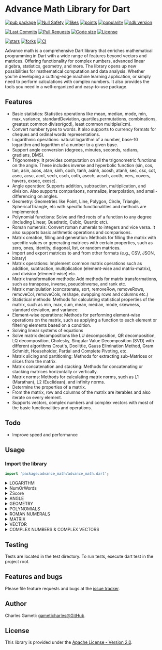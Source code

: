 # Advance Math Library for Dart

[![pub package](https://img.shields.io/pub/v/advance_math.svg?logo=dart&logoColor=00b9fc)](https://pub.dartlang.org/packages/advance_math)
[![Null Safety](https://img.shields.io/badge/null-safety-brightgreen)](https://dart.dev/null-safety)
[![likes](https://img.shields.io/pub/likes/advance_math)](https://pub.dartlang.org/packages/advance_math/score)
[![points](https://img.shields.io/pub/points/advance_math)](https://pub.dartlang.org/packages/advance_math/score)
[![popularity](https://img.shields.io/pub/popularity/advance_math)](https://pub.dartlang.org/packages/advance_math/score)
[![sdk version](https://badgen.net/pub/sdk-version/advance_math)](https://pub.dartlang.org/packages/advance_math)

[![Last Commits](https://img.shields.io/github/last-commit/gameticharles/advance_math?ogo=github&logoColor=white)](https://github.com/gameticharles/advance_math/commits/master)
[![Pull Requests](https://img.shields.io/github/issues-pr/gameticharles/advance_math?ogo=github&logoColor=white)](https://github.com/gameticharles/advance_math/pulls)
[![Code size](https://img.shields.io/github/languages/code-size/gameticharles/advance_math?ogo=github&logoColor=white)](https://github.com/gameticharles/advance_math)
[![License](https://img.shields.io/github/license/gameticharles/advance_math?ogo=github&logoColor=white)](https://github.com/gameticharles/advance_math/blob/main/LICENSE)

[![stars](https://img.shields.io/github/stars/gameticharles/advance_math)](https://github.com/gameticharles/advance_math/stargazers)
[![forks](https://img.shields.io/github/forks/gameticharles/advance_math)](https://github.com/gameticharles/advance_math/network/members)
[![CI](https://img.shields.io/github/workflow/status/gameticharles/advance_math/Dart%20CI/master?logo=github-actions&logoColor=white)](https://github.com/gameticharles/matrix/actions)

Advance math is a comprehensive Dart library that enriches mathematical programming in Dart with a wide range of features beyond vectors and matrices. Offering functionality for complex numbers, advanced linear algebra, statistics, geometry, and more. The library opens up new possibilities for mathematical computation and data analysis. Whether you're developing a cutting-edge machine learning application, or simply need to perform calculations with complex numbers. It also provides the tools you need in a well-organized and easy-to-use package.

## Features

- Basic statistics: Statistics operations like mean, median, mode, min, max, variance, standardDeviation, quartiles,permutations, combinations, greatest common divisor(gcd), least common multiple(lcm).
- Convert number types to words. It also supports to currency formats for cheques and ordinal words representations.
- Logarithmic operations: natural logarithm of a number, base-10 logarithm and logarithm of a number to a given base.
- Support angle conversion (degrees, minutes, seconds, radians, gradians, DMS).
- Trigonometry: It provides computation on all the trigonometric functions on the angle. These includes inverse and hyperbolic function (sin, cos, tan, asin, acos, atan, sinh, cosh, tanh, asinh, acosh, atanh, sec, csc, cot, asec, acsc, acot, sech, csch, coth, asech, acsch, acoth, vers, covers, havers, exsec, excsc).
- Angle operation: Supports addition, subtraction, multiplication, and division. Also supports comparisons, normalize, interpolation, and small-differencing on angles.
- Geometry: Geometries like Point, Line, Polygon, Circle, Triangle, SphericalTriangle, etc with specific functionalities and methods are implemented.
- Polynomial functions: Solve and find roots of a function to any degree (including Linear, Quadratic, Cubic, Quartic etc).
- Roman numerals: Convert roman numerals to integers and vice versa. It also supports basic arithmetic operations and comparisons.
- Matrix creation, filling and generation: Methods for filling the matrix with specific values or generating matrices with certain properties, such as zero, ones, identity, diagonal, list, or random matrices.
- Import and export matrices to and from other formats (e.g., CSV, JSON, binary)
- Matrix operations: Implement common matrix operations such as addition, subtraction, multiplication (element-wise and matrix-matrix), and division (element-wise) etc.
- Matrix transformation methods: Add methods for matrix transformations, such as transpose, inverse, pseudoInverse, and rank etc.
- Matrix manipulation (concatenate, sort, removeRow, removeRows, removeCol, removeCols, reshape, swapping rows and columns etc.)
- Statistical methods: Methods for calculating statistical properties of the matrix, such as min, max, sum, mean, median, mode, skewness, standard deviation, and variance.
- Element-wise operations: Methods for performing element-wise operations on the matrix, such as applying a function to each element or filtering elements based on a condition.
- Solving linear systems of equations
- Solve matrix decompositions like LU decomposition, QR decomposition, LQ decomposition, Cholesky, Singular Value Decomposition (SVD)  with different algorithms Crout's, Doolittle, Gauss Elimination Method, Gram Schmidt, Householder, Partial and Complete Pivoting, etc.
- Matrix slicing and partitioning: Methods for extracting sub-Matrices or slices from the matrix.
- Matrix concatenation and stacking: Methods for concatenating or stacking matrices horizontally or vertically.
- Matrix norms: Methods for calculating matrix norms, such as L1 (Marathan), L2 (Euclidean), and infinity norms.
- Determine the properties of a matrix.
- From the matrix, row and columns of the matrix are iterables and also iterate on every element.
- Supports vectors, complex numbers and complex vectors with most of the basic functionalities and operations.

## Todo

- Improve speed and performance

## Usage

### Import the library

```dart
import 'package:advance_math/advance_math.dart';
```

<details>
<summary>LOGARITHM</summary>

# Logarithm

Base-10 logarithm of a number is also implemented.

```dart
print(log10(100));  // Output: 2.0
```

Compute the natural logarithm of of a number using the function below. It also supports computes logarithm to any base.

```dart
// Natural log of `e`
print(log(math.e));  // Output: 1.0

//log to any base. Example log to base 10 on 100
print(log(100, 10)); // prints: 2.0
```

Compute the logarithm of a number to a given base.

```dart
print(logBase(10, 100));  // Output: 2.0
print(logBase(2, 8));  // Output: 3.0
print(logBase(2, 32));  // Output: 5.0
```

</details>

<details>
<summary>NumOrWords</summary>

# NumOrWords

NumOrWords is a Dart package designed to convert numerical values into their word representations. It is highly customizable, catering to multiple languages, currency representations, and more.

## Features

- **Basic Number Conversion**: Convert any number into its word representation.
- **Currency Representation**: Represent numbers in their currency form (e.g., Dollars, Euros).
- **Decimal Precision**: Define the precision for decimal numbers.
- **Ordinal Numbers**: Convert numbers into their ordinal form (e.g., 1st, 2nd, 3rd).
- **Multiple Languages Support**: Easily extendable for multiple languages.
- **Number Extension**: Conveniently use the Dart extension on numbers for quick conversion.

## Basic Usage

To begin, instantiate the `NumOrWords` class by providing language configurations.

```dart
var converter = NumOrWords(languages: {'en': englishConfig});
```

### Converting a Number to Words

Simply call the `convert` method on the converter instance.

```dart
print(converter.toWords(45.6743));  // Forty-Five Point Six Seven Four Three
```

### Defining Decimal Precision

You can also specify the precision for decimal numbers.

```dart
print(converter.toWords(45.6743, decimalPlaces: 10));  // Forty-Five Point Six Seven Four Three
```

### Currency Representation

To represent numbers in their currency form, specify the currency.

```dart
print(converter.convert(45.6743, currency: usd));  // Forty-Five Dollars And Sixty-Seven Cents Only
```

## Using the Number Extension

For convenience, the package also provides an extension on the number type.

```dart
print(45.67.toWords(currency: usd));  // Forty-Five Dollars And Sixty-Seven Cents Only
```

## Advanced Number Conversions

The package can handle a variety of number forms and scenarios.

```dart
print(converter.toWords(0));  // Zero
print(converter.toWords(1));  // One
print(converter.toWords(10));  // Ten
print(converter.toWords(100));  // One Hundred
print(converter.toWords(101));  // One Hundred And One
print(converter.toWords(111));  // One Hundred And Eleven
```

### Ordinal Numbers

To convert numbers into their ordinal form, use the `useOrdinal` parameter.

```dart
print(converter.toWords(111, useOrdinal: true));  // One Hundred And Eleventh
print(converter.toWords(13, useOrdinal: true));  // Thirteenth
print(converter.toWords(21, useOrdinal: true));  // Twenty-First
print(converter.toWords(30, useOrdinal: true));  // Thirtieth
print(converter.toWords(40, useOrdinal: true));  // Fortieth
```

### Words to Numver 

The supports only French and English for the mean time. You can convert number to either English or French and back to number with losing precision.

```dart
  void displayConversion(NumOrWords converter, num value,
      {String lang = 'en',
      int decimalPlaces = 2,
      bool useOrdinal = false,
      bool isFeminine = false,
      Currency? currency}) {
    var result = converter.toWords(value,
        lang: lang,
        decimalPlaces: decimalPlaces,
        useOrdinal: useOrdinal,
        isFeminine: isFeminine,
        currency: currency);
    print(result);
    print(converter.toNum(result, lang: lang, currency: currency));
    print('---');
  }

  var converter = NumOrWords();

  print('--- French ---');
  displayConversion(converter, 301, lang: 'fr', useOrdinal: true);
  displayConversion(converter, 123, lang: 'fr', decimalPlaces: 10);
  displayConversion(converter, 6743, lang: 'fr', decimalPlaces: 10);
  displayConversion(converter, 123.6743, lang: 'fr', decimalPlaces: 10);
  displayConversion(converter, 123.6743, lang: 'fr', currency: cefaCurrency);
  displayConversion(converter, 84656789, lang: 'fr');
  displayConversion(converter, 9181601, lang: 'fr');
  displayConversion(converter, 8666529123484656789, lang: 'fr');

  print('\n--- English ---');
  displayConversion(converter, 301, lang: 'en', useOrdinal: true);
  displayConversion(converter, 123, lang: 'en', decimalPlaces: 10);
  displayConversion(converter, 6743, lang: 'en', decimalPlaces: 10);
  displayConversion(converter, 123.6743, lang: 'en', decimalPlaces: 10);
  displayConversion(converter, 123.6743, lang: 'en', currency: usdCurrency);
  displayConversion(converter, 9181601, lang: 'en');
  displayConversion(converter, 8666529123484656789, lang: 'en');


// --- French ---
// Trois Cents-et-Un
// 301
// ---
// Cent et Vingt-et-Trois
// 123
// ---
// Six Mille Sept Cents et Quarante-et-Trois
// 6743
// ---
// Cent et Vingt-et-Trois Point Six Mille Sept Cents et Quarante-et-Trois
// 123.6743
// ---
// Cent et Vingt-et-Trois Francs et Soixante-et-Sept Centimes Seulement
// 123.67
// ---
// Quatre-Vingt-et-Quatre Million Six Cents et Cinquante-et-Six Mille Sept Cents et Quatre-Vingt-et-Neuf
// 84656789
// ---
// Neuf Million Cent et Quatre-Vingt-et-Un Mille Six Cents et Un
// 9181601
// ---
// Huit Trillion Six Cents et Soixante-et-Six Billiard Cinq Cents et Vingt-et-Neuf Billion Cent et Vingt-et-Trois Milliard Quatre Cents et Quatre-Vingt-et-Quatre Million Six Cents et Cinquante-et-Six Mille Sept Cents et Quatre-Vingt-et-Neuf
// 8666529123484656789
// ---
//
// --- English ---
// Three Hundred And First
// 301
// ---
// One Hundred And Twenty-Three
// 123
// ---
// Six Thousand Seven Hundred And Forty-Three
// 6743
// ---
// One Hundred And Twenty-Three Point Six Thousand Seven Hundred And Forty-Three
// 123.6743
// ---
// One Hundred And Twenty-Three Dollars And Sixty-Seven Cents Only
// 123.67
// ---
// Nine Million One Hundred And Eighty-One Thousand Six Hundred And One
// 9181601
// ---
// Eight Quintillion Six Hundred And Sixty-Six Quadrillion Five Hundred And Twenty-Nine Trillion One Hundred And Twenty-Three Billion Four Hundred And Eighty-Four Million Six Hundred And Fifty-Six Thousand Seven Hundred And Eighty-Nine
// 8666529123484656789
// ---
```

## LanguageConfig and Currency Configurations

The `LanguageConfig` and `Currency` classes are central to the NumOrWords package. They allow for deep customization and extensibility to cater to different languages and currency formats.

### Currency Configuration

For currency representation, you can define the singular and plural forms of both main and fractional units using the `Currency` class.

These configurations (`Currency` and `LanguageConfig`) form the backbone of the NumOrWords package. By leveraging their flexibility, users can accurately convert numbers to word representations for a vast range of languages and currency formats. Whether you're targeting a single language or a global audience, NumOrWords ensures precision and extensibility.

**Example:**

```dart
final Currency usd = Currency.inUnits(
  1.0,
  CurrencyUnits(
    'United States Dollars',
    '\$',
    'USD',
    null,
    1.0,
    false,
  mainUnitSingular: 'Dollar',
  mainUnitPlural: 'Dollars',
  fractionalUnitSingular: 'Cent',
  fractionalUnitPlural: 'Cents',
  ),
);

```

In the above example, the `Currency` configuration is set for US Dollars, with "Dollar" as the singular form, "Dollars" as the plural, "Cent" as the fractional singular, and "Cents" as the fractional plural.

### LanguageConfig

The `LanguageConfig` class provides a comprehensive configuration for number-word conversion in a specific language. It defines the word representations for different number sections, such as ones, tens, hundreds, magnitudes, etc., and also handles special conditions like ordinals.

**Example:**

```dart
/// An English configuration for conversion
final LanguageConfig englishConfig = LanguageConfig(
  ones: {
    '0': "Zero",
    '1': "One",
    '2': "Two",
    '3': "Three",
    '4': "Four",
    '5': "Five",
    '6': "Six",
    '7': "Seven",
    '8': "Eight",
    '9': "Nine"
  },
  teens: {
    '10': "Ten",
    '11': "Eleven",
    '12': "Twelve",
    '13': "Thirteen",
    '14': "Fourteen",
    '15': "Fifteen",
    '16': "Sixteen",
    '17': "Seventeen",
    '18': "Eighteen",
    '19': "Nineteen"
  },
  tens: {
    '2': "Twenty",
    '3': "Thirty",
    '4': "Forty",
    '5': "Fifty",
    '6': "Sixty",
    '7': "Seventy",
    '8': "Eighty",
    '9': "Ninety"
  },
  hundreds: {
    '1': "One Hundred",
    '2': "Two Hundred",
    '3': "Three Hundred",
    '4': "Four Hundred",
    '5': "Five Hundred",
    '6': "Six Hundred",
    '7': "Seven Hundred",
    '8': "Eight Hundred",
    '9': "Nine Hundred"
  },
  magnitudes: [
    "",
    "Thousand",
    "Million",
    "Billion",
    "Trillion",
    "Quadrillion",
    "Quintillion",
    "Sextillion",
    "Septillion",
    "Octillion",
    "Nonillion",
    "Decillion",
    "Undecillion",
    "Duodecillion",
    "Tredecillion",
    "Quattuordecillion",
    "Quindecillion",
    "Sexdecillion",
    "Septendecillion",
    "Octodecillion",
    "Novemdecillion",
    "Vigintillion"
  ],
  fractionalSeparator: 'Point',
  negativeTerm: 'Negative',
  currencySuffix: 'Only',
  tensDelimiter: "-",
  ordinalSuffixes: {1: "st", 2: "nd", 3: "rd", -1: "th"},
  ordinalFunction: (value, {bool isFeminine = false}) {
    // Helper function to get the ordinal for numbers from 1 to 19
    String simpleOrdinal(int num) {
      if (num == 1) return 'First';
      if (num == 2) return 'Second';
      if (num == 3) return 'Third';
      if (num == 4) return 'Fourth';
      if (num == 5) return 'Fifth';
      if (num == 6) return 'Sixth';
      if (num == 7) return 'Seventh';
      if (num == 8) return 'Eighth';
      if (num == 9) return 'Ninth';
      if (num == 12) return 'Twelfth';

      return "${englishConfig.convertChunk(num)}${englishConfig.ordinalSuffixes[-1]!}";
    }

    String twoDigitOrdinal(int num) {
      if (num >= 10 && num < 20) {
        // Special cases for 11th to 19th
        return englishConfig.teens["$num"]! +
            englishConfig.ordinalSuffixes[-1]!;
      }
      if (num >= 20) {
        int tensPart = num ~/ 10;
        int onesPart = num % 10;
        var v = englishConfig.tens["$tensPart"]!;
        if (onesPart == 0) {
          return "${v.substring(0, v.length - 1)}ieth";
        } else {
          return "$v-${simpleOrdinal(onesPart)}";
        }
      }
      return simpleOrdinal(num);
    }

    if (value < 100) {
      return twoDigitOrdinal(value);
    }

    String cardinal = englishConfig.convertChunk(value);
    List<String> parts = cardinal.split(' ');

    // For numbers above 99, replace only the last part with its ordinal
    String lastPartOrdinal = twoDigitOrdinal(value % 100);
    parts[parts.length - 1] = lastPartOrdinal;

    return parts.join(' ');
  },
  reverseOrdinalFunction: (value) {
    value = value.replaceFirst('First', 'One');
    value = value.replaceFirst('Second', 'Two');
    value = value.replaceFirst('Third', 'Three');
    value = value.replaceFirst('Fourth', 'Four');
    value = value.replaceFirst('Fifth', 'Five');
    value = value.replaceFirst('Sixth', 'Six');
    value = value.replaceFirst('Seventh', 'Seven');
    value = value.replaceFirst('Eighth', 'Eight');
    value = value.replaceFirst('Ninth', 'Nine');
    value = value.replaceFirst('Twelfth', 'Twelve');

    // Split the input into words
    List<String> words = value.split(RegExp(r'[\s\-]'));

    if (words.last.endsWith('ieth')) {
      value = value.replaceFirst(
          words.last, '${words.last.substring(0, words.last.length - 4)}y');
    } else if (words.last.endsWith('th')) {
      value = value.replaceFirst(
          words.last, words.last.substring(0, words.last.length - 2));
    }

    return value;
  },
  chunkConversionRule: (num currentValue, String word, LanguageConfig config) {
    if (word == "Hundred") {
      return currentValue == 0 ? 100 : currentValue * 100;
    } else if (config.magnitudes.contains(word)) {
      num magnitudeValue = pow(10, config.magnitudes.indexOf(word) * 3);
      return currentValue * magnitudeValue;
    }

    return 0; // Default case, can be adjusted as needed
  },
  defaultConjunction: "And",
  unitsBeforeTens: false,
);

```

In the provided example, the `LanguageConfig` is set for English. It specifies the words for ones, tens, hundreds, etc., and also handles the logic for ordinals. The configuration also includes details like the word for negative numbers (`Negative`), currency suffix (`Only`), and the delimiter used between tens and ones (`-`).

### Extending for Multiple Languages

To support multiple languages, simply extend the `LanguageConfig` for each language and provide it to the `NumOrWords` class.

## Conclusion

NumOrWords offers a comprehensive solution for converting numbers into words, supporting a wide range of use-cases and customization. Whether you need simple word representation or complex multi-language support with currency, NumOrWords has got you covered.
</details>

<details>
<summary>ZScore</summary>

# ZScore

Computes Z-scores based on a given confidence level.
The class provides functionalities to compute Z-scores, which are used in statistical hypothesis testing. 

The Z-score represents how many standard deviations an element is from the mean.

```dart
var confidenceLevels = [
    10,
    20,
    30,
    40,
    50,
    60,
    70,
    80,
    85,
    90,
    95,
    99.0,
    99.999,
    99.99999,
    99.9999999
  ];
  for (var cl in confidenceLevels) {
    double zScore = ZScore.computeZScore(cl);
    print("Z-score for $cl% confidence level is $zScore");
  }

// Z-score for 10% confidence level is 0.12538099310291884
// Z-score for 20% confidence level is 0.25293326782658254
// Z-score for 30% confidence level is 0.3848770849965131
// Z-score for 40% confidence level is 0.5240018703826799
// Z-score for 50% confidence level is 0.6741891400433162
// Z-score for 60% confidence level is 0.8414567173547839
// Z-score for 70% confidence level is 1.0364314851895606
// Z-score for 80% confidence level is 1.281728756502709
// Z-score for 85% confidence level is 1.4398004696260025
// Z-score for 90% confidence level is 1.645211440143815
// Z-score for 95% confidence level is 1.9603949169253396
// Z-score for 99.0% confidence level is 2.5762360813095704
// Z-score for 99.999% confidence level is 4.417087697546128
// Z-score for 99.99999% confidence level is 5.326446072058037
// Z-score for 99.9999999% confidence level is 6.109029815669355
```

Compute the confidence level using the Z-Scroe value

```dart
print(ZScore.computeConfidenceLevel(1.9603949169253396)); // 95.00503548449109
print(ZScore.computeConfidenceLevel(5.326446072058037)); // 99.99998998470075
```

Confidence interval around a sample mean, you generally need the sample mean (x), the sample size (n), and the standard deviation (σ) or the standard error of the sample mean (SE). The Z-score corresponding to the desired confidence level is also required.

```dart
var interval = ZScore.computeConfidenceInterval(50, 100, 10, 95);
print("Confidence Interval: (${interval.lower}, ${interval.upper})");
// Output: Confidence Interval: (48.040605084588995, 51.959394915411005)
```

Compute the Probability Density Function (PDF) and Cumulative Density Function (CDF) for a standard normal distribution to the ZScore class.

```dart
print(ZScore.computeCDF(0)); // 0.49999998499999976
print(ZScore.computePDF(0)); // 0.3989422804014327
```

other computational functions includes:

```dart
// Compute p-value from a given Z-score.
print(ZScore.computePValue(1.96)); // 0.025

// Convert Z-score to T-score.
print(ZScore.convertZToT(1.96)); // 69.6

// Compute the percentile from a given Z-score.
print(ZScore.computePercentile(1.96)); // 97.5

// Compute Z-score from a raw score.
print(ZScore.computeZScoreFromRawScore(110, 100, 15)); // 0.6666666666666666
```

</details>

<details>
<summary>ANGLE</summary>

# Angle Class

The `Angle` class is part of the `advanced_math` library. It's designed to make working with angles straightforward in a variety of units, including degrees, radians, gradians, and DMS (Degrees, Minutes, Seconds).

## Features

1. Create an Angle object with any of the four units. The class will automatically convert it to all other units and store them as properties:

```dart
var angleDeg = Angle.degrees(45);
var angleRad = Angle.radians(math.pi / 4);
var angleGrad = Angle.gradians(50);
var angleDMS = Angle.dms([45, 0, 0]);
```

2. Get the smallest difference between two angles:

```dart
num diff = angleDeg.smallestDifference(angleRad);
```

3. Interpolate between two angles:

```dart
Angle interpolated = angleDeg.interpolate(angleRad, 0.5);
```

4. Convert an angle from one unit to another:

```dart
double rad = Angle.convert(180, AngleType.degrees, AngleType.radians);  // Converts 180 degrees to radians
print(rad);  // Outputs: 3.141592653589793

double grad = Angle.convert(1, AngleType.radians, AngleType.gradians);  // Converts 1 radian to gradians
print(grad);  // Outputs: 63.661977236758134
```

5. Convert degrees to gradians, radians, minutes or seconds, and vice versa:

```dart
double minutes = degrees2Minutes(1);  // Output: 60.0
double degreesFromMinutes = minutes2Degrees(60);  // Output: 1.0
double seconds = degrees2Seconds(1);  // Output: 3600.0
double degreesFromSeconds = seconds2Degrees(3600);  // Output: 1.0
```

6. Perform all the possible trignometry functions on the angle:

```dart
var angle = Angle.degrees(45);
var t1 = angle.sin();
var t2 = angle.cos();
var t3 = angle.tan();
var t4 = angle.tanh();
var t5 = angle.atanh();
```

These features provide an easy-to-use interface for handling various angle calculations, especially for applications that require geometric computations or work with geospatial data. The `Angle` class is an essential part of the `advanced_math` library and can be useful for anyone who needs advanced mathematical operations in Dart.

</details>

<details>
<summary>GEOMETRY</summary>

# Geometry Library

This library provides a suite of classes and functions to work with geometric objects and perform geometric calculations.

## Usage

### Point

A `Point` represents a point in a 2D space.

```dart
Point p1 = Point(3, 4); // 2D point
print(p1.x); // prints: 3
print(p1.y); // prints: 4

var p2 = Point(1, 2, 3);  // 3D point
print(p2.is3DPoint) // true

var p = Point.fromPolarCoordinates(5, radians(53.13));
print(p); // Output: Point(3.0000000000000004, 3.9999999999999996)

var p = Point.fromSphericalCoordinates(5, radians(53.13), radians(30));
print(p); // Output: Point(1.50, 1.999997320371271, 4.330127018922194)

```

A `Point3D` represents a point in a 3D space.

```dart
Point3D p1 = Point3D(3, 4, 2); // 3D point
print(p1.x); // prints: 3
print(p1.y); // prints: 4

```

Compute Distances
Example 1:

```dart
var p1 = Point(3, 4);
var p2 = Point(6, 8);
print(p1.distanceTo(p2)); // Output: 5.0

var point1 = Point(2, 3);
var point2 = Point(5, 11);
print(point1.slopeTo(point2)); // Output: 2.6666666666666665
```

Example 2:

```dart
var point1 = Point(1, 2, 3);
var point2 = Point(4, 5, 6);
print(point1.distanceTo(point2)); // Output: 5.196152422706632
print(point1.midpointTo(point2)); // Output: Point(2.5, 3.5, 4.5)
```

Arithmetics of points

```dart
var point1 = Point(2, 2);
var point2 = Point(1, 1);
print(point1 - point2); // Output: Point(1.0, 1.0)
print(point1 + point2); // Output: Point(3.0, 3.0)
print(point1 * 2); // Output: Point(4.0, 4.0)
print(point1 / 2); // Output: Point(1.0, 1.0)
```

Others include: bearingTo, distanceToLine, isCollinear etc

```dart
var point = Point(2, 0);
var origin = Point(1, 0);
Angle angle = Angle.radians(math.pi / 2)
var rotated = point.rotateBy(angle, origin)
print(rotated); // Output: Point(1, 1)

var point = Point(1, 2, 3);
print(point.move(1, -1, 2)); // Output: Point(2, 1, 5)
print(point.scale(2)); // Output: Point(2, 4, 6)
print(point.reflect(Point(0, 0, 0))); // Output: Point(-1, -2, -3)
```


### Line

A `Line` represents a line in a 2D space, defined by two points.

```dart
var line1 = Line(p1: Point(1, 1), p2: Point(2, 2));
print(line1); // Output: Line(Point(1.0, 1.0), Point(2.0, 2.0))

var line2 = Line(gradient: 1, intercept: 0);
print(line2); // Output: Line(Point(0.0, 0.0), Point(1.0, 1.0))

var line3 = Line(gradient: 2.0, intercept: 2.0, x: 3.0);
print(line3); // Output: Line(Point(3.0, 8.0), Point(4.0, 10.0))

var line4 = Line(y: 1.0, gradient: 2.0, intercept: 3.0);
print(line4); // Output: Line(Point(-1.0, 1.0), Point(0.0, 3.0))

var line5 = Line(y: 1.0, gradient: -0.5, intercept: 7.0);
print(line5); // Output: Line(Point(-12.0, 1.0), Point(-11.0, 5.5))

var line6 = Line(y: 1.0, gradient: 2.0, x: 1.0);
print(line6); // Output: Line(Point(1.0, 1.0), Point(2.0, 3.0))
```

### Plane
A class that represents a plane in a three-dimensional space.
Each instance of this class is defined by a [Point] and a normal [Vector].

```dart
var point = Point(1, 2, 3);
var normal = Vector(1, 0, 0);
var plane = Plane(point, normal);
print(plane);  // Output: Plane(point: Point(1, 2, 3), normal: Vector(1, 0, 0))
var pivot = Point(2, 3, 4);
var perpendicularLine = plane.perpendicularLine(pivot);
print(perpendicularLine);  // Output: Plane(Point(2, 3, 4), Vector(1, 0, 0))
var otherPoint = Point(1, 3, 4);
var newPlane = plane.parallelThroughPoint(otherPoint);
print(newPlane);  // Output: Plane(point: Point(1, 3, 4), normal: Vector(1, 0, 0))
```

### Circle

A `Circle` is represented by a center point and a radius.

```dart
var center = Point(0, 0);
var circle = Circle(center, 5);
print(circle.area()); // Output: 78.53981633974483
print(circle.circumference()); // Output: 31.41592653589793
print(circle.isPointInside(Point(3, 4))); // Output: true
```

### Polygon

A `Polygon` is represented by a list of points. The points should be ordered either clockwise or counter-clockwise.

```dart
Point p1 = Point(0, 0);
Point p2 = Point(1, 0);
Point p3 = Point(0, 1);
Polygon triangle = Polygon([p1, p2, p3]);
print(triangle.area); // prints: 0.5
```

### Triangle

A `Triangle` is a special kind of polygon. It can be created by providing the lengths of its sides, or its coordinates.

```dart
Triangle triangle1 = Triangle(a: 3, b: 4, c: 5);
print(triangle1.area(AreaMethod.heron)); // prints: 6.0

Triangle triangle2 = Triangle(A: Point(0, 0), B: Point(3, 0), C: Point(0, 4));
print(triangle2.area(AreaMethod.coordinates)); // prints: 6.0
```

### SphericalTriangle

A `SphericalTriangle` is a triangle on the surface of a sphere. It can be created by providing the lengths of its sides and the radius of the sphere.

```dart
  var triangle = SphericalTriangle.fromAllSides( Angle(rad: pi / 2), Angle(rad: pi / 3), Angle(rad: pi / 4));

  // Angles
  print('AngleA: ${triangle.angleA} '); // AngleA: Angle: 35.26438968275524° or 0.6154797086703871 rad or [35, 15, 51.802857918852396]
  print('AngleB: ${triangle.angleB} '); // AngleB: Angle: 125.26438968275677° or 2.186276035465284 rad or [125, 15, 51.80285792437758]
  print('AngleC: ${triangle.angleC}'); // AngleC: Angle: 45.00000000000074° or 0.785398163397448 rad or [45, 0, 2.660272002685815e-9]

  // Sides
  print('SideA: ${triangle.sideA}'); // SideA: Angle: 90.00000000000152° or 1.5707963267948966 rad or [90, 0, 5.474021236295812e-9]
  print('SideB: ${triangle.sideB}'); // SideB: Angle: 60.00000000000101° or 1.0471975511965976 rad or [60, 0, 3.632294465205632e-9]
  print('SideC: ${triangle.sideC} '); // SideC: Angle: 45.00000000000076° or 0.7853981633974483 rad or [45, 0, 2.737010618147906e-9]

  print('Area: ${triangle.area} ≈ ${triangle.areaPercentage} % of unit sphere surface area'); // Area: 0.445561253943326 ≈ 3.545663800765179 % of unit sphere surface area
  print('Perimeter: ${triangle.perimeter} ≈ ${triangle.perimeterPercentage} % of unit sphere circumference'); // Perimeter: 3.4033920413889422 ≈ 54.166666666666664 % of unit sphere circumference
  print('isValidTriangle: ${triangle.isValidTriangle()}'); // isValidTriangle: true
```

</details>

<details>
<summary>POLYNOMIALS</summary>

# Polynomials

The Geometry Library provides comprehensive support for Polynomials. This includes polynomials of different degrees, from linear to quartic, as well as a general polynomial implementation using the Durand-Kerner method for degrees of 5 or higher.

## Usage

### Linear

Linear polynomials are of the form ax + b = 0.

```dart
Linear linear = Linear.num(a: 2, b: -3);
print(linear.roots()); // Output: [1.5]
```

### Quadratic

Quadratic polynomials are of the form ax² + bx + c = 0.

```dart
Quadratic quad = Quadratic.num(a: 2, b: -3, c: -2);
print(quad.roots()); // Output: [2.0, -0.5]
print(quad.vertex()); // Output: [0.75, -3.125]
```

### Cubic

Cubic polynomials are of the form ax³ + bx² + cx + d = 0.

```dart
Cubic cubic = Cubic.num(a: -1, b: 1, c: 1, d: 2);
print(cubic.roots()); // Output: [-1.0, -1.0, 2.0]
```

### Quartic

Quartic polynomials are of the form ax⁴ + bx³ + cx² + dx + e = 0.

```dart
Quartic quartic = Quartic.num(a: -1, b: -8, c: 0, d: 0, e: -1);
print(quartic.roots()); // Output: [1.0, -1.0, -1.0, -1.0]
```

### Durand-Kerner

This is a general polynomial implementation that uses the Durand-Kerner method to find the roots of a polynomial with a degree of 5 or higher.

```dart
DurandKerner dk = DurandKerner.num([1, 5, 1, 4, 0, 3, 2]);
print(dk.degree); // 6
print(dk); // x⁶ + 5x⁵ + x⁴ + 4x³ + 3x + 2
print(dk.roots()); 
// [-0.34289017575006814 + 0.9530107213799093i, -0.34289017581899034 - 0.9530107213040406i, 0.5696766117867249 + 0.6923844884012686i, -4.9651242864231895, 0.5696766117855657 - 0.6923844884824355i, -0.4884485856011231]
```

### Additional Features

Each of these polynomials can be differentiated, integrated, simplified, and evaluated.

```dart
Polynomial poly = Polynomial.fromList([3, -6, 12]);
print(poly); // 3x² - 6x + 12
print(poly.simplify()); // x² - 2x + 4
print(poly.roots()); // [1 + 1.7320508075688774i, 1 - 1.7320508075688774i]
print(poly.differentiate()); // 6x - 6
print(poly.integrate()); // x³ - 3x² + 12x
print(poly.evaluate(2)); // 12.0
```

```dart
Polynomial p = Polynomial.fromString("x^5 - x^4 - x + 1");
print(p.coefficients); // [1.0, -1.0, 0, 0, -1.0, 1.0]
print(p); // x⁵ - x⁴ - x + 1.0
print(p.evaluate(Complex(-19 / 8, 7.119033245839726e-16))); // -104.00619506835938
print(p.roots());
// [2.481185557213347e-11 - 0.9999999999737949i, -1.0000000000550548 + 3.5929979905099436e-11i, 1.0000004031257346 + 2.7703711854406305e-7i, 5.095265802549413e-11 + 1.0000000000706935i, 1.0000004031257346 + 2.7703711854406305e-7i]
print('');
```

</details>

<details>
<summary>ROMAN NUMERALS</summary>

# Roman Numerals

A Dart class designed to provide efficient conversions between Roman numerals and integers. This class also supports arithmetic operations directly on Roman numeral representations.

## Features

- Convert integers to Roman numerals and vice versa.
- Supports numbers up to 3,999 using standard Roman numerals.
- Supports numbers above 3,999 using parentheses notation.
- Provides arithmetic operations on Roman numerals.
- Caches recent conversions for performance.

## Usage

### Instantiation

```dart
RomanNumerals romanFive = RomanNumerals(5); 
print(romanFive) // V
print(RomanNumerals(69)); // LXIX
print(RomanNumerals(8785)); // (VIII)DCCLXXXV
```

### Conversion from Roman to Integer

```dart
RomanNumerals romanYear = RomanNumerals.fromRoman("MMXXIII");
print(romanYear.value);  // Outputs: 2023
print(RomanNumerals.fromRoman('(VIII)DCCLXXXV').value); // 8785
```

### Arithmetic Operations

```dart
RomanNumerals a = RomanNumerals.fromRoman('MMXXIII'); // 2023
RomanNumerals b = RomanNumerals.fromRoman('X'); // 10

print(a + b); // MMXXXIII
print(a - b); // MMXIII
print(a * b); // (XX)CCXXX
print(a / b); // CCII
print(a % b); // III

print(RomanNumerals.fromRoman('MXXII') - RomanNumerals.fromRoman('LXX') - RomanNumerals.fromRoman('LII')); // CM
print(RomanNumerals.fromRoman('(M)') - RomanNumerals.fromRoman('(CC)DXXV')); // (DCCXCIX)CDLXXV
print(RomanNumerals.fromRoman('(DCCXCIX)CDLXXV').value); // 799475
```

Also support shifting the bits of this integer to the left by [shiftAmount].

```dart
print(a << 1); // (IV)XLVI
print(RomanNumerals.fromRoman('(IV)XLVI').value);
print((a >> 1).value); // 1011
```

### Logical, Comparison Operations

```dart
RomanNumerals a = RomanNumerals.fromRoman('MMXXIII'); // 2023
RomanNumerals b = RomanNumerals.fromRoman('X'); // 10

print(a & b); // II (bitwise AND)
print(a | b); // MMXXXI (bitwise OR)
print(a ^ b); // MMXXIX (bitwise XOR)
print(a == b); // false
print(a > b); // true
print(a < b); // false
print(a >= b); // true
print(a <= b); // false
```

### Date to and from Roman numerals

```dart
  print(RomanNumerals.dateToRoman('August 22, 1989', format: 'MMMM d, y', sep: '・')); // Outputs: VIII・XXII・MCMLXXXIX
  print(RomanNumerals.dateToRoman('Dec-23, 2017', format: 'MMM-d, y')); // Outputs: XII • XXIII • MMXVII
  print(RomanNumerals.dateToRoman('Jul-21, 2016', format: 'MMM-d, y')); // Outputs: VII • XXI • MMXVI

  print(RomanNumerals.romanToDate('VIII・XXII・MCMLXXXIX', format: 'MMMM d, y', sep: '・')); // Outputs: August 22, 1989
```

</details>

<details>
<summary>MATRIX</summary>

# Matrix

## Create a Matrix

You can create a Matrix object in different ways:

Create a 2x2 Matrix from string

```dart
Matrix a = Matrix("1 2 3; 4 5 6; 7 8 9");
print(a);
// Output:
// Matrix: 3x3
// ┌ 1 2 3 ┐
// │ 4 5 6 │
// └ 7 8 9 ┘
```

Create a matrix from a list of lists

```dart
Matrix b = Matrix([[1, 2], [3, 4]]);
print(b);
// Output:
// Matrix: 2x2
// ┌ 1 2 ┐
// └ 3 4 ┘
```

Create a matrix from a list of diagonal objects

```dart
Matrix d = Matrix.fromDiagonal([1, 2, 3]);
print(d);
// Output:
// Matrix: 3x3
// ┌ 1 0 0 ┐
// │ 0 2 0 │
// └ 0 0 3 ┘
```

Create a matrix from a flattened array

```dart
final source = [1, 2, 3, 4, 5, 6, 7, 8, 9, 0];
final ma = Matrix.fromFlattenedList(source, 2, 6);
print(ma);
// Output:
// Matrix: 2x6
// ┌ 1 2 3 4 5 6 ┐
// └ 7 8 9 0 0 0 ┘
```

Create a matrix from list of columns

```dart
var col1 = ColumnMatrix([1, 2, 3]);
var col2 = ColumnMatrix([4, 5, 6]);
var col3 = ColumnMatrix([7, 8, 9]);
var matrix = Matrix.fromColumns([col1, col2, col3]);
print(matrix);
// Output:
// Matrix: 3x3
// ┌ 1 4 7 ┐
// | 2 5 8 |
// └ 3 6 9 ┘
```

Create a matrix from list of rows

```dart
var row1 = RowMatrix([1, 2, 3]);
var row2 = RowMatrix([4, 5, 6]);
var row3 = RowMatrix([7, 8, 9]);
var matrix = Matrix.fromRows([row1, row2, row3]);
print(matrix);
// Output:
// Matrix: 3x3
// ┌ 1 2 3 ┐
// | 4 5 6 |
// └ 7 8 9 ┘
```

Create a from a list of lists

```dart
Matrix c = [[1, '2', true],[3, '4', false]].toMatrix()
print(c);
// Output:
// Matrix: 2x3
// ┌ 1 2  true ┐
// └ 3 4 false ┘
```

Create a 2x2 matrix with all zeros

```dart
Matrix zeros = Matrix.zeros(2, 2);
print(zeros)
// Output:
// Matrix: 2x2
// ┌ 0 0 ┐
// └ 0 0 ┘
```

Create a 2x3 matrix with all ones

```dart
Matrix ones = Matrix.ones(2, 3);
print(ones)
// Output:
// Matrix: 2x3
// ┌ 1 1 1 ┐
// └ 1 1 1 ┘
```

Create a 2x2 identity matrix

```dart
Matrix identity = Matrix.eye(2);
print(identity)
// Output:
// Matrix: 2x2
// ┌ 1 0 ┐
// └ 0 1 ┘
```

Create a matrix that is filled with same object

```dart
Matrix e = Matrix.fill(2, 3, 7);
print(e);
// Output:
// Matrix: 2x3
// ┌ 7 7 7 ┐
// └ 7 7 7 ┘
```

Create a matrix from linspace and create a diagonal matrix

```dart
Matrix f = Matrix.linspace(0, 10, 3);
print(f);
// Output:
// Matrix: 1x3
// [ 0.0 5.0 10.0 ]
```

Create from a range or arrange at a step

```dart
var m = Matrix.range(6, start: 1, step: 2, isColumn: false);
print(m);
// Output:
// Matrix: 1x3
// [ 1  3  5 ]
```

Create a random matrix within arange of values

```dart
var randomMatrix = Matrix.random(3, 4, min: 1, max: 10, isDouble: true);
print(randomMatrix);
// Output:
// Matrix: 3x4
// ┌ 3  5  9  2 ┐
// │ 1  7  6  8 │
// └ 4  9  1  3 ┘
```

Create a specific random matrix from the  matrix factory

```dart
var randomMatrix = Matrix.factory
  .create(MatrixType.general, 5, 4, min: 0, max: 3, isDouble: true);
print('\n${randomMatrix.round(3)}');
```

Create a specific type of matrix from a random seed with range

```dart
randMat = Matrix.factory.create(MatrixType.general, 5, 4,
    min: 0, max: 3, seed: 12, isDouble: true);
print('\n${randMat.round(3)}');

// Output:
// Matrix: 5x4
// ┌ 1.949 1.388 2.833 1.723 ┐
// │ 0.121 1.954 2.386 2.407 │
// │ 2.758  2.81 1.026 0.737 │
// │ 1.951  0.37 0.075 0.069 │
// └ 2.274 1.932 2.659 0.196 ┘
```

```dart
var randomMatrix = Matrix.factory
    .create(MatrixType.sparse, 5, 5, min: 0, max: 2, seed: 12, isDouble: true);

print('\nProperties of the Matrix:\n${randomMatrix.round(3)}\n');
randomMatrix.matrixProperties().forEach((element) => print(' - $element'));

// Properties of the Matrix:
// Matrix: 5x5
// ┌ 0.0 1.149   0.0 0.0   0.0 ┐
// │ 0.0   0.0 0.925 0.0 1.302 │
// │ 0.0   0.0   0.0 0.0   0.0 │
// │ 0.0   0.0   0.0 0.0   0.0 │
// └ 0.0   0.0   0.0 0.0   0.0 ┘
//
//  - Square Matrix
//  - Upper Triangular Matrix
//  - Singular Matrix
//  - Vandermonde Matrix
//  - Nilpotent Matrix
//  - Sparse Matrix
```

## Check Matrix Properties

Easy much easier to query the properties of a matrix.

```dart
var A = Matrix([
    [4, 1, -1],
    [1, 4, -1],
    [-1, -1, 4]
  ]);
print(A);

print('Shape: ${A.shape}');
print('Max: ${A.max()}');
print('Column Max: ${A.max(axis: 0)}');
print('Row Max: ${A.max(axis: 1)}');
print('Min: ${A.min()}');
print('Column Min: ${A.min(axis: 0)}');
print('Row Min: ${A.min(axis: 1)}');
print('Sum: ${A.sum()}');
print('Absolute Sum: ${A.sum(absolute: true)}');
print('Column Sum: ${A.sum(axis: 0)}');
print('Row Sum: ${A.sum(axis: 1)}');
print('Diagonal Sum: ${A.sum(axis: 2)}');
print('Diagonal Sum TLBR: ${A.sum(axis: 3)}');
print('Diagonal Sum TRBL: ${A.sum(axis: 4)}');
print('Mean: ${A.mean()}');
print('Median: ${A.median()}');
print('Product: ${A.product()}');
print('Variance: ${A.variance()}');
print('Standard Deviation: ${A.standardDeviation()}');
print('Absolute Sum: ${A.sum(absolute: true)}');
print('Determinant: ${A.determinant()}');
print('Rank: ${A.rank()}');
print('Trace: ${A.trace()}');
print('Skewness: ${A.skewness()}');
print('Kurtosis: ${A.kurtosis()}');
print('Condition number: ${A.conditionNumber()}');
print('Decomposition Condition number: ${A.decomposition.conditionNumber()}');

print('Manhattan Norm(l1Norm): ${A.norm(Norm.manhattan)}');
print('Frobenius/Euclidean Norm(l2Norm): ${A.norm(Norm.frobenius)}');
print('Chebyshev/Infinity Norm: ${A.norm(Norm.chebyshev)}');
print('Spectral Norm: ${A.norm(Norm.spectral)}');
print('Trace/Nuclear Norm: ${A.norm(Norm.trace)}');
print('Nullity: ${A.nullity()}');

print('Normalize: ${A.normalize()}\n');
print('Frobenius/Euclidean Normalize: ${A.normalize(Norm.frobenius)}\n');
print('Row Echelon Form: ${A.rowEchelonForm()}\n');
print('Reduced Row Echelon Form: ${A.reducedRowEchelonForm()}\n');
print('Null Space: ${A.nullSpace()}\n');
print('Row Space: ${A.rowSpace()}\n');
print('Column Space: ${A.columnSpace()}\n');
print('Matrix Properties:');
A.matrixProperties().forEach((element) => print(' - $element'));

// Output:
// Matrix: 3x3
// ┌  4  1 -1 ┐
// │  1  4 -1 │
// └ -1 -1  4 ┘
//
// Shape: [3, 3]
// Max: 4
// Column Max: [4, 4, 4]
// Row Max: [4, 4, 4]
// Min: -1
// Column Min: [-1, -1, -1]
// Row Min: [-1, -1, -1]
// Sum: 10
// Absolute Sum: 18
// Column Sum: [4, 4, 2]
// Row Sum: [4, 4, 2]
// Diagonal Sum: 12
// Diagonal Sum TLBR: [-1, 0, 12, 0, -1]
// Diagonal Sum TRBL: [4, 2, 2, -2, 4]
// Mean: 1.1111111111111112
// Median: 1
// Product: 64
// Variance: 4.765432098765432
// Standard Deviation: 2.1829869671542776
// Absolute Sum: 18
// Determinant: 54.0
// Rank: 3
// Trace: 12
// Skewness: 0.3705316948061136
// Kurtosis: -1.58891513866144
// Condition number: 3.6742346141747673
// Decomposition Condition number: 1.9999999999999998
// Manhattan Norm(l1Norm): 6.0
// Frobenius/Euclidean Norm(l2Norm): 7.3484692283495345
// Chebyshev/Infinity Norm: 6.0
// Spectral Norm: 5.999999999999999
// Trace/Nuclear Norm: 12.0
// Nullity: 0
// Normalize: Matrix: 3x3
// ┌   1.0  0.25 -0.25 ┐
// │  0.25   1.0 -0.25 │
// └ -0.25 -0.25   1.0 ┘

// Frobenius/Euclidean Normalize: Matrix: 3x3
// ┌   0.5443310539518174  0.13608276348795434 -0.13608276348795434 ┐
// │  0.13608276348795434   0.5443310539518174 -0.13608276348795434 │
// └ -0.13608276348795434 -0.13608276348795434   0.5443310539518174 ┘

// Row Echelon Form: Matrix: 3x3
// ┌ 1.0 0.25 -0.25 ┐
// │ 0.0  1.0  -0.2 │
// └ 0.0  0.0   1.0 ┘

// Reduced Row Echelon Form: Matrix: 3x3
// ┌ 1.0 0.0 0.0 ┐
// │ 0.0 1.0 0.0 │
// └ 0.0 0.0 1.0 ┘

// Null Space: Matrix: 0x0
// [ ]

// Row Space: Matrix: 3x3
// ┌  4  1 -1 ┐
// │  1  4 -1 │
// └ -1 -1  4 ┘
// Column Space: Matrix: 3x3
// ┌  4  1 -1 ┐
// │  1  4 -1 │
// └ -1 -1  4 ┘

// Matrix Properties:
//  - Square Matrix
//  - Full Rank Matrix
//  - Symmetric Matrix
//  - Non-Singular Matrix
//  - Positive Definite Matrix
//  - Diagonally Dominant Matrix
//  - Strictly Diagonally Dominant Matrix
```

## Matrix Copy

Copy another original matrix

```dart
var a = Matrix();
a.copy(y); // Copy another matrix
```

Copy the elements of the another matrix and resize the current matrix

```dart
var matrixA = Matrix([[1, 2], [3, 4]]);
var matrixB = Matrix([[5, 6], [7, 8], [9, 10]]);
matrixA.copyFrom(matrixB, resize: true);
print(matrixA);
// Output:
// 5  6
// 7  8
// 9 10
```

Copy the elements of the another matrix but retain the current matrix size

```dart
var matrixA = Matrix([[1, 2, 3], [4, 5, 6], [7, 8, 9]]);
var matrixB = Matrix([[10, 11], [12, 13]]);
matrixA.copyFrom(matrixB, retainSize: true);
print(matrixA);
// Output:
// 10 11 3
// 12 13 6
// 7  8  9
```

## Matrix Interoperability

To convert a matrix to a json-serializable map one may use toJson method:

### to<->from JSON

You can serialize the matrix to a json-serializable map and deserialize back to a matrix object.

```dart
final matrix = Matrix.fromList([
    [11.0, 12.0, 13.0, 14.0],
    [15.0, 16.0, 0.0, 18.0],
    [21.0, 22.0, -23.0, 24.0],
    [24.0, 32.0, 53.0, 74.0],
  ]);

// Convert to JSON representation
final serialized = matrix.toJson();
```

To restore a serialized matrix one may use Matrix.fromJson constructor:

```dart
final matrix = Matrix.fromJson(serialized);
```

### to<->from CSV

You can write csv file and read it back to a matrix object.

```dart
String csv = '''
1.0,2.0,3.0
4.0,5.0,6.0
7.0,8.0,9.0
''';
Matrix matrix = await Matrix.fromCSV(csv: csv);
print(matrix);

// Alternatively, read the CSV from a file:
Matrix matrixFromFile = await Matrix.fromCSV(inputFilePath: 'input.csv');
print(matrixFromFile);

// Output:
// Matrix: 3x3
// ┌ 1.0 2.0 3.0 ┐
// │ 4.0 5.0 6.0 │
// └ 7.0 8.0 9.0 ┘
```

Write to a csv file

``` dart
String csv = matrix.toCSV(outputFilePath: 'output.csv');
print(csv);

// Output:
// ```
// 1.0,2.0,3.0
// 4.0,5.0,6.0
// 7.0,8.0,9.0
// ```
```

### to<->from Binary Data

You can serialize the matrix to a json-serializable map and deserialize back to a matrix object.

```dart
ByteData bd1 = matrix.toBinary(jsonFormat: false); // Binary format
ByteData bd2 = matrix.toBinary(jsonFormat: true); // JSON format
```

To restore a serialized matrix one may use Matrix.fromBinary constructor:

```dart
Matrix m1 = Matrix.fromBinary(bd1, jsonFormat: false); // Binary format
Matrix m2 = Matrix.fromBinary(bd2, jsonFormat: true); // JSON format
```

## Matrix Operations

Perform matrix arithmetic operations:

```dart
Matrix a = Matrix([
  [1, 2],
  [3, 4]
]);

Matrix b = Matrix([
  [5, 6],
  [7, 8]
]);

// Addition of two square matrices
Matrix sum = a + b;
print(sum);
// Output:
// Matrix: 2x2
// ┌  6  8 ┐
// └ 10 12 ┘

// Addition of a matrix and a scalar
print(a + 2);
// Output:
// Matrix: 2x2
// ┌ 3 4 ┐
// └ 5 6 ┘

// Subtraction of two square matrices
Matrix difference = a - b;
print(difference);
// Output:
// Matrix: 2x2
// ┌ -4 -4 ┐
// └ -4 -4 ┘

// Matrix Scaler multiplication
Matrix scaler = a * 2;
print(scaler);
// Output:
// Matrix: 2x2
// ┌ 2 4 ┐
// └ 6 8 ┘

// Matrix dot product
Matrix product = a * Column([4,5]);
print(product);
// Output:
// Matrix: 2x1
// ┌ 14.0 ┐
// └ 32.0 ┘

// Matrix division
Matrix division = b / 2;
print(division);
// Output:
// Matrix: 2x2
// ┌ 2.5 3.0 ┐
// └ 3.5 4.0 ┘

// NB: For element-wise division, use elementDivision()
Matrix elementDivision = a.elementDivide(b);
print(elementDivision);
// Output:
// Matrix: 2x2
// ┌                 0.2 0.3333333333333333 ┐
// └ 0.42857142857142855                0.5 ┘

// Matrix exponent
Matrix expo = b ^ 2;
print(expo);
// Output:
// Matrix: 2x2
// ┌ 67  78 ┐
// └ 91 106 ┘

// Negate Matrix
Matrix negated = -a;
print(negated);
// Output:
// Matrix: 2x2
// ┌ -1 -2 ┐
// └ -3 -4 ┘

// Element-wise operation with function
var result = a.elementWise(b, (x, y) => x * y);
print(result);
// Output:
// Matrix: 2x2
// ┌  5 12 ┐
// └ 21 32 ┘

var matrix = Matrix([[-1, 2], [3, -4]]);
var abs = matrix.abs();
print(abs);
// Output:
// Matrix: 2x2
// ┌ 1 2 ┐
// └ 3 4 ┘

// Matrix Reciprocal round to 2 decimal places
var matrix = Matrix([[1, 2], [3, 4]]);
var reciprocal = matrix.reciprocal();
print(reciprocal.round(2));
// Output:
// Matrix: 2x2
// ┌                1.0  0.5 ┐
// └ 0.3333333333333333 0.25 ┘

// Round the elements to a decimal place
print(reciprocal.round(2));
// Output:
// Matrix: 2x2
// ┌  1.0  0.5 ┐
// └ 0.33 0.25 ┘

// Matrix dot product
var matrixB = Matrix([[2, 0], [1, 2]]);
var result = matrix.dot(matrixB);
print(result);
// Output:
// Matrix: 2x2
// ┌  4 4 ┐
// └ 10 8 ┘

// Determinant of a matrix
var determinant = matrix.determinant();
print(determinant); // Output: -2.0

// Inverse of Matrix
var inverse = matrix.inverse();
print(inverse);
// Output:
// Matrix: 2x2
// ┌ -0.5  1.5 ┐
// └  1.0 -2.0 ┘

// Transpose of a matrix
var transpose = matrix.transpose();
print(transpose);
// Output:
// Matrix: 2x2
// ┌ 4.0 2.0 ┐
// └ 3.0 1.0 ┘

// Find the normalized matrix
var normalize = matrix.normalize();
print(normalize);
// Output:
// Matrix: 2x2
// ┌ 1.0 0.75 ┐
// └ 0.5 0.25 ┘

// Norm of a matrix
var norm = matrix.norm();
print(norm); // Output: 5.477225575051661

// Sum of all the elements in a matrix
var sum = matrix.sum();
print(sum); // Output: 10

// determine the trace of a matrix
var trace = matrix.trace();
print(trace); // Output: 5
```

## Assessing the elements of a matrix

Matrix can be accessed as components

```dart
var v = Matrix([
  [1, 2, 3],
  [4, 5, 6],
  [1, 3, 5]
]);
var b = Matrix([
  [7, 8, 9],
  [4, 6, 8],
  [1, 2, 3]
]);

var r = RowMatrix([7, 8, 9]);
var c = ColumnMatrix([7, 4, 1]);
var d = DiagonalMatrix([1, 2, 3]);

print(d);
// Output:
// 1 0 0
// 0 2 0
// 0 0 3
```

Change or use element value

```dart
v[1][2] = 0;

var u = v[1][2] + r[0][1];
print(u); // 9

var z = v[0][0] + c[0][0];
print(z); // 8

var y = v[1][2] + b[1][1];
print(y); // 9

var k = v.row(1); // Get all elements in row 1
print(k); // [1,2,3]

var n = v.column(1); // Get all elements in column 1
print(n); // [1,4,1]
```

Index (row,column) of an element in the matrix

```dart
var mat = Matrix.fromList([
  [2, 3, 3, 3],
  [9, 9, 8, 6],
  [1, 1, 2, 9]
]);

var index = mat.indexOf(8);
print(index);
// Output: [1, 2]

var indices = mat.indexOf(3, findAll: true);
print(indices);
// Output: [[0, 1], [0, 2], [0, 3]]
```

Access Row and Column

```dart
var mat = Matrix.fromList([
  [2, 3, 3, 3],
  [9, 9, 8, 6],
  [1, 1, 2, 9]
]);

print(mat[0]);
print(mat.row(0));

// Access column
print(mat.column(0));

// update row method 1
mat[0] = [1, 2, 3, 4];
print(mat);

// update row method 2
var v = mat.setRow(0, [4, 5, 6, 7]);
print(v);

// Update column
v = mat.setColumn(0, [1, 4, 5]);
print(v);

// Insert row
v = mat.insertRow(0, [8, 8, 8, 8]);
print(v);

// Insert column
v = mat.insertColumn(4, [8, 8, 8, 8]);
print(v);

// Delete row
print(mat.removeRow(0));

// Delete column
print(mat.removeColumn(0));

// Delete rows
mat.removeRows([0, 1]);

// Delete columns
mat.removeColumns([0, 2]);
```

### Iterable objects from a matrix

You can get the iterable from a matrix object. Consider the matrix below:

```dart
var mat = Matrix.fromList([
  [2, 3, 3, 3],
  [9, 9, 8, 6],
  [1, 1, 2, 9]
]);
```

Iterate through the rows of the matrix using the default iterator

```dart
for (List<dynamic> row in mat.rows) {
  print(row);
}
```

Iterate through the columns of the matrix using the column iterator

```dart
for (List<dynamic> column in mat.columns) {
  print(column);
}
```

Iterate through the elements of the matrix using the element iterator

```dart
for (dynamic element in mat.elements) {
  print(element);
}
```

Iterate through elements in the matrix using foreach method

```dart
var m = Matrix([[1, 2], [3, 4]]);
m.forEach((x) => print(x));
// Output:
// 1
// 2
// 3
// 4
```

## Partition of Matrix

```dart
// create a matrix
  Matrix m = Matrix([
    [1, 2, 3, 4, 5],
    [6, 7, 8, 9, 10],
    [5, 7, 8, 9, 10]
  ]);

// Extract a subMatrix with rows 1 to 2 and columns 1 to 2
Matrix sub = m.subMatrix(rowRange: "1:2", colRange: "0:1");

Matrix sub = m.subMatrix(rowStart: 1, rowEnd: 2, colStart: 0, colEnd: 1);

// submatrix will be:
// [
//   [6]
// ]

sub = m.subMatrix(rowList: [0, 2], colList: [0, 2, 4]);
// sub will be:
// [
//   [1, 3, 5],
//   [5, 8, 10]
// ]

sub = m.subMatrix(columnIndices: [4, 4, 2]);
 print("\nsub array: $sub");
// sub array: Matrix: 3x3
// ┌  5  5 3 ┐
// │ 10 10 8 │
// └ 10 10 8 ┘

// Get a submatrix
Matrix subMatrix = m.slice(0, 1, 1, 3);
```

## Manipulating the matrix

Manipulate the matrices

1. concatenate on axis 0

```dart
var l1 = Matrix([
  [1, 1, 1],
  [1, 1, 1],
  [1, 1, 1]
]);
var l2 = Matrix([
  [0, 0, 0],
  [0, 0, 0],
  [0, 0, 0],
  [0, 0, 0],
]);
var l3 = Matrix().concatenate([l1, l2]);
print(l3);
// Output:
// Matrix: 7x3
// ┌ 1 1 1 ┐
// │ 1 1 1 │
// │ 1 1 1 │
// │ 0 0 0 │
// │ 0 0 0 │
// │ 0 0 0 │
// └ 0 0 0 ┘
```

2. concatenate on axis 1

```dart
var a1 = Matrix([
  [1, 1, 1, 1],
  [1, 1, 1, 1],
  [1, 1, 1, 1]
]);
var a2 = Matrix([
  [0, 0, 0, 0, 0, 0, 0, 0, 0, 0],
  [0, 0, 0, 0, 0, 0, 0, 0, 0, 0],
  [0, 0, 0, 0, 0, 0, 0, 0, 0, 0]
]);

var a3 = Matrix().concatenate([a2, a1], axis: 1);

a3 = a2.concatenate([a1], axis: 1);
print(a3);
// Output:
// Matrix: 3x14
// ┌ 0 0 0 0 0 0 0 0 0 0 1 1 1 1 ┐
// │ 0 0 0 0 0 0 0 0 0 0 1 1 1 1 │
// └ 0 0 0 0 0 0 0 0 0 0 1 1 1 1 ┘
```

Reshape the matrix

```dart
var matrix = Matrix([[1, 2], [3, 4]]);
var reshaped = matrix.reshape(1, 4);
print(reshaped);
// Output:
// 1  2  3  4
```

## Solving Linear Systems of Equations

Use the solve method to solve a linear system of equations:

```dart
Matrix a = Matrix([[2, 1, 1], [1, 3, 2], [1, 0, 0]]);;

Matrix b = Matrix([[4], [5], [6]]);

// Solve the linear system Ax = b
Matrix x = a.linear.solve(b, method: LinearSystemMethod.gaussElimination);
print(x.round(1));
// Output:
// Matrix: 3x1
// ┌   6.0 ┐
// │  15.0 │
// └ -23.0 ┘
```

You can also use the the decompositions to solve a linear system of equations

```dart
Matrix A = Matrix([
  [4, 1, -1],
  [1, 4, -1],
  [-1, -1, 4]
]);
Matrix b = Matrix([
  [6],
  [25],
  [14]
]);

//Solve using the Schur Decomposition
SchurDecomposition schur = A.decomposition.schurDecomposition();

//Solve using the QR Decomposition Householder
QRDecomposition qr = A.decomposition.qrDecompositionHouseholder();

// Solve for x using the object
var x = qr.solve(b).round();
print(x);

// Output:
// Matrix: 3x1
// ┌ 1 ┐
// │ 7 │
// └ 6 ┘
```

## Boolean Operations

Some functions in the library that results in boolean values

```dart
// Check contain or not
var matrix1 = Matrix([[1, 2], [3, 4]]);
var matrix2 = Matrix([[5, 6], [7, 8]]);
var matrix3 = Matrix([[1, 2, 3], [3, 4, 5], [5, 6, 7]]);
var targetMatrix = Matrix([[1, 2], [3, 4]]);

print(targetMatrix.containsIn([matrix1, matrix2])); // Output: true
print(targetMatrix.containsIn([matrix2, matrix3])); // Output: false

print(targetMatrix.notIn([matrix2, matrix3])); // Output: true
print(targetMatrix.notIn([matrix1, matrix2])); // Output: false

print(targetMatrix.isSubMatrix(matrix3)); // Output: true
```

Check Equality of Matrix

```dart
var m1 = Matrix([[1, 2], [3, 4]]);
var m2 = Matrix([[1, 2], [3, 4]]);
print(m1 == m2); // Output: true

print(m1.notEqual(m2)); // Output: false

```

Compare elements of Matrix

```dart
var m = Matrix.fromList([
    [2, 3, 3, 3],
    [9, 9, 8, 6],
    [1, 1, 2, 9]
  ]);
var result = Matrix.compare(m, '>', 2);
print(result);
// Output:
// Matrix: 3x4
// ┌ false  true  true true ┐
// │  true  true  true true │
// └ false false false true ┘
```

## Sorting Matrix

```dart
Matrix x = Matrix.fromList([
  [2, 3, 3, 3],
  [9, 9, 8, 6],
  [1, 1, 2, 9],
  [0, 1, 1, 1]
]);

//Sorting all elements in ascending order (default behavior):
var sortedMatrix = x.sort();
print(sortedMatrix);
// Matrix: 4x4
// ┌ 0 1 1 1 ┐
// │ 1 1 2 2 │
// │ 3 3 3 6 │
// └ 8 9 9 9 ┘

// Sorting all elements in descending order:
var sortedMatrix1 = x.sort(ascending: false);
print(sortedMatrix1);
// Matrix: 4x4
// ┌ 9 9 9 8 ┐
// │ 6 3 3 3 │
// │ 2 2 1 1 │
// └ 1 1 1 0 ┘

// Sort by a single column in descending order
var sortedMatrix2 = x.sort(columnIndices: [0]);
print(sortedMatrix2);
// Matrix: 4x4
// ┌ 0 1 1 1 ┐
// │ 1 1 2 9 │
// │ 2 3 3 3 │
// └ 9 9 8 6 ┘

// Sort by multiple columns in specified orders
var sortedMatrix3 = x.sort(columnIndices: [1, 0]);
print(sortedMatrix3);
// Matrix: 4x4
// ┌ 0 1 1 1 ┐
// │ 1 1 2 9 │
// │ 2 3 3 3 │
// └ 9 9 8 6 ┘

// Sorting rows based on the values in column 2 (descending order):
Matrix xSortedColumn2Descending =
    x.sort(columnIndices: [2], ascending: false);
print(xSortedColumn2Descending);
// Matrix: 4x4
// ┌ 9 9 8 6 ┐
// │ 2 3 3 3 │
// │ 1 1 2 9 │
// └ 0 1 1 1 ┘
```

## Roll Matrix

Roll elements along a given axis. Elements that roll beyond the last position are re-introduced at the first.

This function work exactly like the NumPy's roll.
- shift : int or tuple of ints
    The number of places by which elements are shifted. If a tuple, then axis must be a tuple of the same size, and each of the given axes is shifted by the corresponding number. If an int while axis is a tuple of ints, then the same value is used for all given axes.
- axis : int or tuple of ints or null
    Axis or axes along which elements are shifted. By default, the array is flattened before shifting, after which the original shape is restored.

```dart
Matrix x2 = Matrix([
  [0, 1, 2, 3, 4],
  [5, 6, 7, 8, 9]
]);

print(x2.roll(1));
// Matrix: 2x5
// ┌ 9 0 1 2 3 ┐
// └ 4 5 6 7 8 ┘

print(x2.roll(-1));
// Matrix: 2x5
// ┌ 1 2 3 4 5 ┐
// └ 6 7 8 9 0 ┘

print(x2.roll(1, axis: 0));
// Matrix: 2x5
// ┌ 5 6 7 8 9 ┐
// └ 0 1 2 3 4 ┘

print(x2.roll(-1, axis: 0));
// Matrix: 2x5
// ┌ 5 6 7 8 9 ┐
// └ 0 1 2 3 4 ┘

print(x2.roll(1, axis: 1));
// Matrix: 2x5
// ┌ 4 0 1 2 3 ┐
// └ 9 5 6 7 8 ┘

print(x2.roll(-1, axis: 1));
// Matrix: 2x5
// ┌ 1 2 3 4 0 ┐
// └ 6 7 8 9 5 ┘

print(x2.roll((1, 1), axis: (1, 0)));
// Matrix: 2x5
// ┌ 9 5 6 7 8 ┐
// └ 4 0 1 2 3 ┘

print(x2.roll((2, 1), axis: (1, 0)));
// Matrix: 2x5
// ┌ 8 9 5 6 7 ┐
// └ 3 4 0 1 2 ┘

print(x2.roll((1, 2), axis: (1, 0)));
// Matrix: 2x5
// ┌ 8 9 5 6 7 ┐
// └ 3 4 0 1 2 ┘

print(x2.roll((1, 2)));
// Matrix: 2x5
// ┌ 7 8 9 0 1 ┐
// └ 2 3 4 5 6 ┘

// Shift Value Larger than Matrix Size
print(x2.roll(7));
// Matrix: 2x5
// ┌ 3 4 5 6 7 ┐
// └ 8 9 0 1 2 ┘
```

## Other Functions of matrices

The Matrix class provides various other functions for matrix manipulation and analysis.

```dart

// Swap rows
var matrix = Matrix([[1, 2], [3, 4]]);
matrix.swapRows(0, 1);
print(matrix);
// Output:
// Matrix: 2x2
// ┌ 3 4 ┐
// └ 1 2 ┘

// Swap columns
matrix.swapColumns(0, 1);
print(matrix);
// Output:
// Matrix: 2x2
// ┌ 4 3 ┐
// └ 2 1 ┘

// Get the leading diagonal of the matrix
var m = Matrix([[1, 2], [3, 4]]);
var diag = m.diagonal();
print(diag);
// Output: [1, 4]

// Iterate through elements in the matrix using map function
var doubled = m.map((x) => x * 2);
print(doubled);
// Output:
// Matrix: 2x2
// ┌ 2 4 ┐
// └ 6 8 ┘
```

</details>

<details>
<summary>VECTOR</summary>

## Create a new vector

- `Vector(int length, {bool isDouble = true})`: Creates a [Vector] of given length with all elements initialized to 0.
- `Vector.fromList(List<num> data)`: Constructs a [Vector] from a list of numerical values.
- `Vector.random(int length,{double min = 0, double max = 1, bool isDouble = true, math.Random? random, int? seed})`: Constructs a [Vector] from a list of random numerical values.
- `Vector.linspace(int start, int end, [int number = 50])`: Creates a row Vector with equally spaced values between the start and end values (inclusive).
- `Vector.range(int end, {int start = 1, int step = 1}) & Vector.arrange(int end, {int start = 1, int step = 1})`: Creates a Vector with values in the specified range, incremented by the specified step size.

```dart
// Create a vector of length 3 with all elements initialized to 0
var v1 = Vector(3);

// Create a vector from a list of values
var v2 = Vector([1, 2, 3]);
v2 = Vector.fromList([1, 2, 3]);

// Create a vector with random values between 0 and 1
var v3 = Vector.random(3);

// Create a vector with 50 values equally spaced between 0 and 1
var v4 = Vector.linspace(0, 1);

// Create a vector with values 1, 3, 5, 7, 9
var v5 = Vector.range(10, start: 1, step: 2);
v5 = Vector.arrange(10, start: 1, step: 2);
```

## Operators

Supports operations for elementwise operations by scalar value or vector

```dart
// Get the value at index 2 of v2
var val = v2[2];

// Set the value at index 1 of v1 to 7
v1[1] = 7;

// Add v1 and v2
var v6 = v1 + v2;

// Subtract v2 from v1
var v7 = v1 - v2;

// Multiply v1 by a scalar
var v8 = v1 * 3.5;

// Divide v2 by a scalar
var v9 = v2 / 2;
```

## Vector Operations

- `double dot(Vector other)`: Calculates the dot product of the vector with another vector.
- `Vector cross(Vector other)`: Calculates the cross product of the vector with another vector.
- `double get magnitude`: Returns the magnitude (or norm) of the vector.
- `double get direction`: Returns the direction (or angle) of the vector, in radians.
- `double norm()`: Returns the norm (or length) of this vector.
- `Vector normalize()`: Returns this vector normalized.
- `bool isZero()`: Returns true if this is a zero vector, i.e., all its elements are zero.
- `bool isUnit()`: Returns true if this is a unit vector, i.e., its norm is 1.

```dart
// Calculate the dot product of v1 and v2
var dotProduct = v1.dot(v2);

// Calculate the cross product of two 3D vectors
var crossProduct = Vector.fromList([1, 2, 3]).cross(Vector.fromList([4, 5, 6]));

// Get the magnitude of v1
var magnitude = v1.magnitude;

// Get the direction of v1
var direction = v1.direction;

// Get the norm of v1
var norm = v1.norm();

// Normalize v1
var normalizedV1 = v1.normalize();
```

Others metrics include:
- `List<num> toList()`: Converts the vector to a list of numerical values.
- `int get length`: Returns the length (number of elements) of the vector.
- `void setAll(num value)`: Sets all elements of this vector to [value].
- `double distance(Vector other)`: Returns the Euclidean distance between this vector and [other].
- `Vector projection(Vector other)`: Returns the projection of this vector onto [other].
- `double angle(Vector other)`: Returns the angle (in radians) between this vector and [other].
- `List<double> toSpherical()`: Converts the Vector from Cartesian to Spherical coordinates.
- `void fromSpherical(List<num> sphericalCoordinates)`: Converts the Vector from Spherical to Cartesian coordinates.

```dart
Vector v = Vector([1, 2, 3]);
print(v);  // Output: [1, 2, 3]

// Convert v1 to a list
var list = v1.toList();

// Get the length of v1
var length = v1.length;

// Set all elements of v1 to 5
v1.setAll(5);

// Calculate the Euclidean distance between v1 and v2
var distance = v1.distance(v2);

// Calculate the projection of v1 onto v2
var projection = v1.projection(v2);

// Calculate the angle between v1 and v2
var angle = v1.angle(v2);

// Convert v1 to spherical coordinates
var spherical = v1.toSpherical();

// Create a vector from spherical coordinates
var v10 = Vector(3);
v10.fromSpherical(spherical);
```

## Vector Subset

```dart
// Extraction
var u1 = Vector.fromList([5, 0, 2, 4]);
var v1 = u1.getVector(['x', 'x', 'y']);
print(v1); // Output: [5.0, 5.0, 0.0)]
print(v1.runtimeType); // Vector3

u1 = Vector.fromList([5, 0, 2]);
v1 = u1.subVector(range: '1:2');
print(v1); // Output: [5.0, 5.0, 0.0, 2.0]
print(v1.runtimeType); // Vector4

var v = Vector.fromList([1, 2, 3, 4, 5]);
var subVector = v.subVector(indices: [0, 2, 4, 1, 1]);
print(subVector);  // Output: [1.0, 3.0, 5.0, 2.0, 2.0]
print(subVector.runtimeType); // Vector
```

It's possible to use vector instances as keys for HashMap and similar data structures and to look up a value by the vector-key, since the hash code for equal vectors is the same.

```dart
final map = HashMap<Vector, bool>();

map[Vector.fromList([1, 2, 3, 4, 5])] = true;

print(map[Vector.fromList([1, 2, 3, 4, 5])]); // true
print(Vector.fromList([1, 2, 3, 4, 5]).hashCode ==
      Vector.fromList([1, 2, 3, 4, 5]).hashCode); // true

```

Additional features

```dart
var xx = Vector([1, 2, 3, 4]);
var yy = Vector([4, 5]);
print('');
print(xx.outerProduct(yy));
// Matrix: 4x2
// ┌  4  5 ┐
// │  8 10 │
// │ 12 15 │
// └ 16 20 ┘

var mat = Matrix.fromList([
  [2, 3, 3, 3],
  [9, 9, 8, 6],
  [1, 1, 2, 9]
]);

print(-Vector([1, 2, 3]) + mat);
// Matrix: 3x4
// ┌  1  2  2 2 ┐
// │  7  7  6 4 │
// └ -2 -2 -1 6 ┘

print(xx * mat + xx.subVector(end: xx.length - 2)); // [30.0, 77.0, 48.0]

//Vector operations
final vector1 = Vector([1.0, 2.0, 3.0, 4.0, 5.0]);
final vector2 = Vector.fromList([2.0, 3.0, 4.0, 5.0, 6.0]);
final result1 = vector1.distance(vector2, distance: DistanceType.cosine);
print(result1); // 0.005063323673817899

var result = vector1.normalize();
print(result.round(3)); // [0.135, 0.270, 0.405, 0.539, 0.674]

final vector = Vector.fromList([1.0, -2.0, 3.0, -4.0, 5.0]);
result = vector.normalize(Norm.manhattan);
print(result.round(3)); // [0.067, -0.133, 0.200, -0.267, 0.333]

var result2 = vector1.rescale();
print(result2); // [0.0, 0.25, 0.5, 0.75, 1.0]

var vector3 = Vector.fromList([4.0, 5.0, 6.0, 7.0, 8.0]);
result = vector3 - [2.0, 3.0, 2.0, 3.0, 2.0];
print(result); // [2.0, 2.0, 4.0, 4.0, 6.0]
```

</details>

<details>
<summary>COMPLEX NUMBERS & COMPLEX VECTORS</summary>

## Complex Numbers and ComplexVectors

This library provides efficient and easy-to-use classes for representing and manipulating vectors, complex numbers, and complex vectors in Dart. This document serves as an introduction to these classes, featuring a variety of examples to demonstrate their usage.

### Complex Numbers

Complex numbers extend the concept of the one-dimensional number line to the two-dimensional complex plane by using the number i, where i^2 = -1.

Complex numbers are crucial in many areas of mathematics and engineering.

The Complex class in this library lets you create complex numbers, access their real and imaginary parts, and obtain their conjugate.


#### Constructors

The class provides several constructors to create complex numbers in different ways:

```dart
var z1 = Complex(1, 2); // Creates a complex number 1 + 2i
var z2 = Complex.fromPolar(2, pi / 2); // Creates a complex number from polar coordinates
var z3 = Complex.fromReal(1); // Creates a complex number with only a real part
var z4 = Complex.fromImaginary(2); // Creates a complex number with only an imaginary part
var z5 = Complex.parse('2 + 2i'); // Parses a complex number from a string
```

Access its properties

```dart
// Creating a new complex number
Complex z = Complex(3, 2);
print(z);  // Output: 3 + 2i

// Accessing the real and imaginary parts
print(z.real);  // Output: 3
print(z.imaginary);  // Output: 2

// Conjugation
Complex conjugate = z.conjugate();
print(conjugate);  // Output: 3 - 2i

```

#### Operations

The class supports all basic arithmetic operations, including addition, subtraction, multiplication, division, and exponentiation:

```dart
var z1 = Complex(1, 2);
var z2 = Complex(2, 3);

var sum = z1 + z2; // Adds two complex numbers
var difference = z1 - z2; // Subtracts two complex numbers
var product = z1 * z2; // Multiplies two complex numbers
var quotient = z1 / z2; // Divides two complex numbers
var mod = z1 % 2; // Modulo operation of complex numbers
var power = z1 ^ 2; // Raises a complex number to a power

```

#### Power Operator

The power operator (^) raises the complex number to the power of the given number. The result is another complex number.

```dart
var z = Complex(2, 3); // 2 + 3i
var z_power = z ^ 2;

print(z_power); // Output: -5 + 12i
```

In this example, the complex number z is raised to the power of 2. The result is another complex number -5 + 12i.

```dart
var z = Complex(1, 2); // 1 + 2i
var z_power = z ^ Complex(2, 1); // (2 + i)

print(z_power); // Output: -1.6401010184280038 + 0.202050398556709i

```

In this example, the complex number z is raised to the power of another complex number 2 + i. The result is another complex number -1.6401010184280038 + 0.202050398556709i.

#### Other methods

The class also provides several other methods to work with complex numbers

```dart
var z = Complex(1, 2);

var magnitude = z.magnitude; // Gets the magnitude (or absolute value) of the complex number
var angle = z.angle; // Gets the angle (or argument or phase) in radians of the complex number
var conjugate = z.conjugate; // Gets the conjugate of the complex number
var real = z.real; // Gets the real part of the complex number
var imaginary = z.imaginary; // Gets the imaginary part of the complex number
var sqrt = z.sqrt(); // Gets the square root of the complex number
var exp = z.exp(); // Gets the exponential of the complex number
var ln = z.ln(); // Gets the natural logarithm (base e) of the complex number
var sin = z.sin(); // Gets the sine of the complex number
var cos = z.cos(); // Gets the cosine of the complex number
var tan = z.tan(); // Gets the tangent of the complex number
```

### Complex vectors

ComplexVectors are a type of vector where the elements are complex numbers. They are especially important in quantum mechanics and signal processing.

The ComplexVector class provides ways to create complex vectors, perform operations on them such as addition, and calculate their norm and normalized form.

```dart
// Creating a new complex vector
ComplexVector cv = ComplexVector(2);
cv[0] = Complex(1, 2);
cv[1] = Complex(3, 4);
print(cv);  // Output: [(1 + 2i), (3 + 4i)]

// Accessing elements
print(cv[0]);  // Output: 1 + 2i

// Vector operations (example: addition)
ComplexVector cv2 = ComplexVector.fromList([Complex(5, 6), Complex(7, 8)]);
ComplexVector sum = cv + cv2;
print(sum);  // Output: [(6 + 8i), (10 + 12i)]

// Norm and normalization
double norm = cv.norm();
ComplexVector normalized = cv.normalize();
print(norm);  // Output: 5.477225575051661
print(normalized);  // Output: [(0.18257418583505536 + 0.3651483716701107i), (0.5477225575051661 + 0.7302967433402214i)]
```

The above sections provide a basic introduction to vectors, complex numbers, and complex vectors. The full API of these classes offers even more possibilities, including conversions to other forms of vectors, multiplication by scalars, and more. These classes aim to make mathematical programming in Dart efficient, flexible, and enjoyable.

</details>

## Testing

Tests are located in the test directory. To run tests, execute dart test in the project root.

## Features and bugs

Please file feature requests and bugs at the [issue tracker][tracker].

[tracker]: https://github.com/gameticharles/advance_math/issues

## Author

Charles Gameti: [gameticharles@GitHub][github_cg].

[github_cg]: https://github.com/gameticharles

## License

This library is provided under the
[Apache License - Version 2.0][apache_license].

[apache_license]: https://www.apache.org/licenses/LICENSE-2.0.txt
